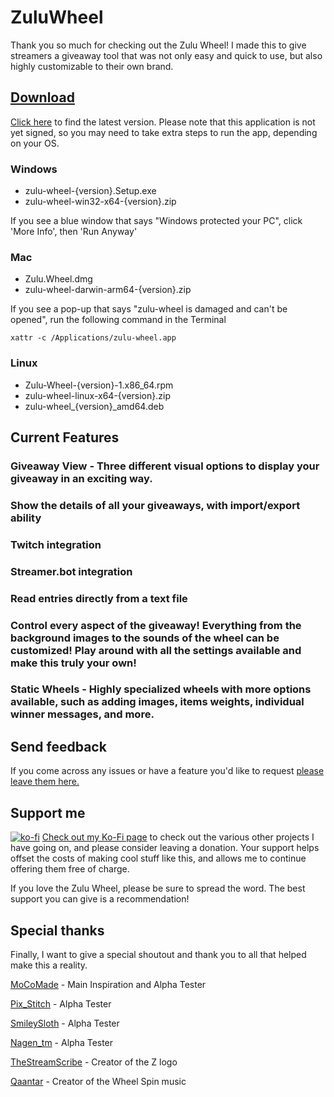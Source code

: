 # ZuluWheel

Thank you so much for checking out the Zulu Wheel! I made this to give streamers a giveaway tool that was not only easy and quick to use, but also highly customizable to their own brand. 

## [Download](https://github.com/ZuluCharlie/zulu-wheel/releases/latest)

[Click here](https://github.com/ZuluCharlie/zulu-wheel/releases/latest) to find the latest version. Please note that this application is not yet signed, so you may need to take extra steps to run the app, depending on your OS.

### Windows
- zulu-wheel-{version}.Setup.exe
- zulu-wheel-win32-x64-{version}.zip

If you see a blue window that says "Windows protected your PC", click 'More Info', then 'Run Anyway'

### Mac
- Zulu.Wheel.dmg
- zulu-wheel-darwin-arm64-{version}.zip

If you see a pop-up that says "zulu-wheel is damaged and can't be opened", run the following command in the Terminal

`xattr -c /Applications/zulu-wheel.app`

### Linux
- Zulu-Wheel-{version}-1.x86_64.rpm
- zulu-wheel-linux-x64-{version}.zip
- zulu-wheel_{version}_amd64.deb

## Current Features

### Giveaway View - Three different visual options to display your giveaway in an exciting way.
### Show the details of all your giveaways, with import/export ability
### Twitch integration
### Streamer.bot integration
### Read entries directly from a text file
### Control every aspect of the giveaway! Everything from the background images to the sounds of the wheel can be customized! Play around with all the settings available and make this truly your own!
### Static Wheels - Highly specialized wheels with more options available, such as adding images, items weights, individual winner messages, and more.

## Send feedback

If you come across any issues or have a feature you'd like to request [please leave them here.](https://github.com/ZuluCharlie/zulu-wheel/issues)

## Support me

[![ko-fi](https://ko-fi.com/img/githubbutton_sm.svg)](https://ko-fi.com/B0B417KPE1)
[Check out my Ko-Fi page](https://ko-fi.com/zulucharlie) to check out the various other projects I have going on, and please consider leaving a donation. Your support helps offset the costs of making cool stuff like this, and allows me to continue offering them free of charge.

If you love the Zulu Wheel, please be sure to spread the word. The best support you can give is a recommendation! 

## Special thanks

Finally, I want to give a special shoutout and thank you to all  that helped make this a reality. 

[MoCoMade](https://www.twitch.tv/mocomade) - Main Inspiration and Alpha Tester

[Pix_Stitch](https://www.twitch.tv/pix_stitch) - Alpha Tester

[SmileySloth](https://www.twitch.tv/smileysloth) - Alpha Tester

[Nagen_tm](https://www.twitch.tv/nagen_tm) - Alpha Tester

[TheStreamScribe](https://www.twitch.tv/thestreamscribe) - Creator of the Z logo

[Qaantar](https://www.twitch.tv/qaantar) - Creator of the Wheel Spin music

